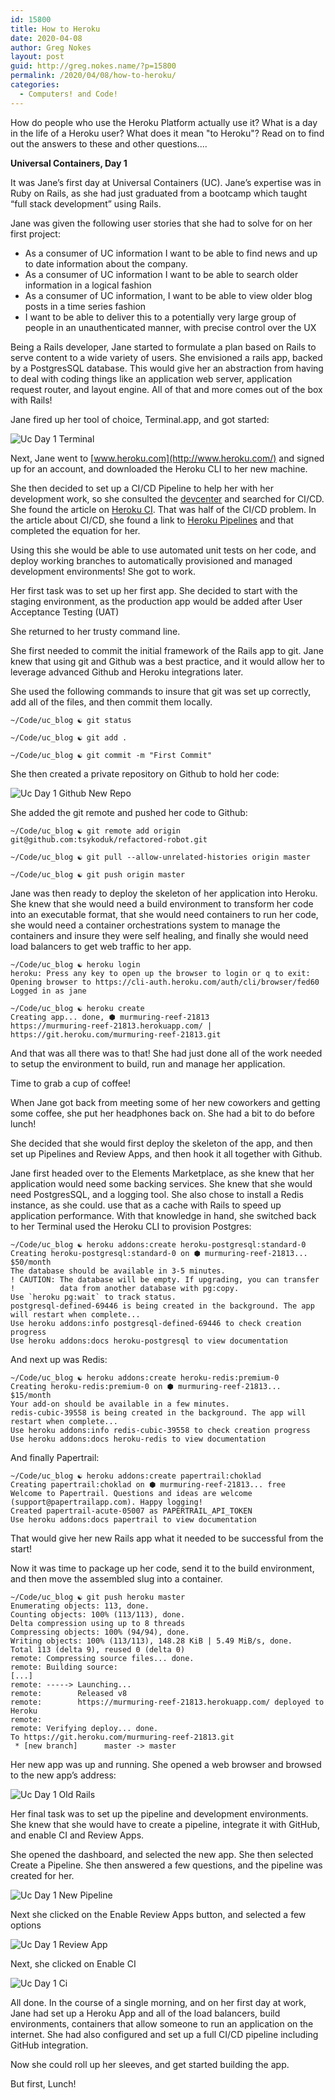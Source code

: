 ```yaml
---
id: 15800
title: How to Heroku
date: 2020-04-08
author: Greg Nokes
layout: post
guid: http://greg.nokes.name/?p=15800
permalink: /2020/04/08/how-to-heroku/
categories:
  - Computers! and Code!
---
```

How do people who use the Heroku Platform actually use it? What is a day in the life of a Heroku user? What does it mean "to Heroku"? Read on to find out the answers to these and other questions....

**Universal Containers, Day 1**

It was Jane’s first day at Universal Containers (UC). Jane’s expertise was in Ruby on Rails, as she had just graduated from a bootcamp which taught “full stack development” using Rails.

Jane was given the following user stories that she had to solve for on her first project:

* As a consumer of UC information I want to be able to find news and up to date information about the company.
* As a consumer of UC information I want to be able to search older information in a logical fashion
* As a consumer of UC information, I want to be able to view older blog posts in a time series fashion
* I want to be able to deliver this to a potentially very large group of people in an unauthenticated manner, with precise control over the UX

Being a Rails developer, Jane started to formulate a plan based on Rails to serve content to a wide variety of users. She envisioned a rails app, backed by a PostgresSQL database. This would give her an abstraction from having to deal with coding things like an application web server, application request router, and layout engine. All of that and more comes out of the box with Rails!

Jane fired up her tool of choice, Terminal.app, and got started:

![Uc Day 1 Terminal](/binaries/2019/04/uc-day-1-terminal.png)

Next, Jane went to [www.heroku.com](http://www.heroku.com/) and signed up for an account, and downloaded the Heroku CLI to her new machine.

She then decided to set up a CI/CD Pipeline to help her with her development work, so she consulted the [devcenter](http://devcenter.heroku.com/) and searched for CI/CD. She found the article on [Heroku CI](https://devcenter.heroku.com/articles/heroku-ci). That was half of the CI/CD problem. In the article about CI/CD, she found a link to [Heroku Pipelines](https://devcenter.heroku.com/articles/pipelines) and that completed the equation for her. 

Using this she would be able to use automated unit tests on her code, and deploy working branches to automatically provisioned and managed development environments! She got to work.

Her first task was to set up her first app. She decided to start with the staging environment, as the production app would be added after User Acceptance Testing (UAT)

She returned to her trusty command line.

She first needed to commit the initial framework of the Rails app to git. Jane knew that using git and Github was a best practice, and it would allow her to leverage advanced Github and Heroku integrations later.

She used the following commands to insure that git was set up correctly, add all of the files, and then commit them locally.

```
~/Code/uc_blog ☯ git status

~/Code/uc_blog ☯ git add .

~/Code/uc_blog ☯ git commit -m "First Commit"
```

She then created a private repository on Github to hold her code:

![Uc Day 1 Github New Repo](/binaries/2019/04/uc-day-1-github-new-repo.png)

She added the git remote and pushed her code to Github:

```
~/Code/uc_blog ☯ git remote add origin git@github.com:tsykoduk/refactored-robot.git

~/Code/uc_blog ☯ git pull --allow-unrelated-histories origin master

~/Code/uc_blog ☯ git push origin master
```

Jane was then ready to deploy the skeleton of her application into Heroku. She knew that she would need a build environment to transform her code into an executable format, that she would need containers to run her code, she would need a container orchestrations system to manage the containers and insure they were self healing, and finally she would need load balancers to get web traffic to her app.

```
~/Code/uc_blog ☯ heroku login
heroku: Press any key to open up the browser to login or q to exit: 
Opening browser to https://cli-auth.heroku.com/auth/cli/browser/fed60
Logged in as jane

~/Code/uc_blog ☯ heroku create
Creating app... done, ⬢ murmuring-reef-21813
https://murmuring-reef-21813.herokuapp.com/ | https://git.heroku.com/murmuring-reef-21813.git
```

And that was all there was to that! She had just done all of the work needed to setup the environment to build, run and manage her application. 

Time to grab a cup of coffee!

When Jane got back from meeting some of her new coworkers and getting some coffee, she put her headphones back on. She had a bit to do before lunch!

She decided that she would first deploy the skeleton of the app, and then set up Pipelines and Review Apps, and then hook it all together with Github.

Jane first headed over to the Elements Marketplace, as she knew that her application would need some backing services. She knew that she would need PostgresSQL, and a logging tool. She also chose to install a Redis instance, as she could. use that as a cache with Rails to speed up application performance. With that knowledge in hand, she switched back to her Terminal used the Heroku CLI to provision Postgres:

	~/Code/uc_blog ☯ heroku addons:create heroku-postgresql:standard-0
	Creating heroku-postgresql:standard-0 on ⬢ murmuring-reef-21813... $50/month
	The database should be available in 3-5 minutes.
	! CAUTION: The database will be empty. If upgrading, you can transfer
	!          data from another database with pg:copy.
	Use `heroku pg:wait` to track status.
	postgresql-defined-69446 is being created in the background. The app will restart when complete...
	Use heroku addons:info postgresql-defined-69446 to check creation progress
	Use heroku addons:docs heroku-postgresql to view documentation

And next up was Redis:

	~/Code/uc_blog ☯ heroku addons:create heroku-redis:premium-0 
	Creating heroku-redis:premium-0 on ⬢ murmuring-reef-21813... $15/month
	Your add-on should be available in a few minutes.
	redis-cubic-39558 is being created in the background. The app will restart when complete...
	Use heroku addons:info redis-cubic-39558 to check creation progress
	Use heroku addons:docs heroku-redis to view documentation

And finally Papertrail:

	~/Code/uc_blog ☯ heroku addons:create papertrail:choklad
	Creating papertrail:choklad on ⬢ murmuring-reef-21813... free
	Welcome to Papertrail. Questions and ideas are welcome (support@papertrailapp.com). Happy logging!
	Created papertrail-acute-05007 as PAPERTRAIL_API_TOKEN
	Use heroku addons:docs papertrail to view documentation

That would give her new Rails app what it needed to be successful from the start!

Now it was time to package up her code, send it to the build environment, and then move the assembled slug into a container.

```
~/Code/uc_blog ☯ git push heroku master
Enumerating objects: 113, done.
Counting objects: 100% (113/113), done.
Delta compression using up to 8 threads
Compressing objects: 100% (94/94), done.
Writing objects: 100% (113/113), 148.28 KiB | 5.49 MiB/s, done.
Total 113 (delta 9), reused 0 (delta 0)
remote: Compressing source files... done.
remote: Building source:
[...]
remote: -----> Launching...
remote:        Released v8
remote:        https://murmuring-reef-21813.herokuapp.com/ deployed to Heroku
remote: 
remote: Verifying deploy... done.
To https://git.heroku.com/murmuring-reef-21813.git
 * [new branch]      master -> master
```

Her new app was up and running. She opened a web browser and browsed to the new app’s address:

![Uc Day 1 Old Rails](/binaries/2019/04/uc-day-1-old-rails.png)

Her final task was to set up the pipeline and development environments. She knew that she would have to create a pipeline, integrate it with GitHub, and enable CI and Review Apps.

She opened the dashboard, and selected the new app. She then selected Create a Pipeline. She then answered a few questions, and the pipeline was created for her.

![Uc Day 1 New Pipeline](/binaries/2019/04/uc-day-1-new-pipeline.png)

Next she clicked on the Enable Review Apps button, and selected a few options

![Uc Day 1 Review App](/binaries/2019/04/uc-day-1-review-app.png)

Next, she clicked on Enable CI

![Uc Day 1 Ci](/binaries/2019/04/uc-day-1-ci.png)

All done. In the course of a single morning, and on her first day at work, Jane had set up a Heroku App and all of the load balancers, build environments, containers that allow someone to run an application on the internet. She had also configured and set up a full CI/CD pipeline including GitHub integration.

Now she could roll up her sleeves, and get started building the app. 

But first, Lunch!
